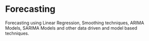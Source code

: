 # Forecasting
Forecasting using Linear Regression, Smoothing techniques, ARIMA Models, SARIMA Models and other data driven and model based techniques.
